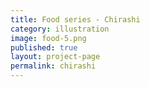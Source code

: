 ```yaml
---
title: Food series - Chirashi
category: illustration
image: food-5.png
published: true
layout: project-page
permalink: chirashi
---
```

